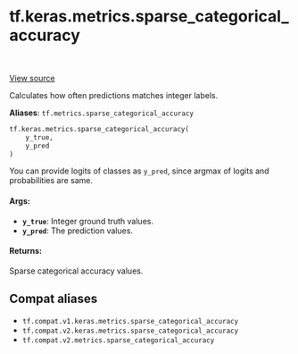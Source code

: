 <div itemscope itemtype="http://developers.google.com/ReferenceObject">
<meta itemprop="name" content="tf.keras.metrics.sparse_categorical_accuracy" />
<meta itemprop="path" content="Stable" />
</div>

# tf.keras.metrics.sparse_categorical_accuracy

<!-- Insert buttons and diff -->

<table class="tfo-notebook-buttons tfo-api" align="left">
</table>

<a target="_blank" href="/code/stable/tensorflow/python/keras/metrics.py">View source</a>



Calculates how often predictions matches integer labels.

**Aliases**: `tf.metrics.sparse_categorical_accuracy`

``` python
tf.keras.metrics.sparse_categorical_accuracy(
    y_true,
    y_pred
)
```



<!-- Placeholder for "Used in" -->

You can provide logits of classes as `y_pred`, since argmax of
logits and probabilities are same.

#### Args:


* <b>`y_true`</b>: Integer ground truth values.
* <b>`y_pred`</b>: The prediction values.


#### Returns:

Sparse categorical accuracy values.


## Compat aliases

* `tf.compat.v1.keras.metrics.sparse_categorical_accuracy`
* `tf.compat.v2.keras.metrics.sparse_categorical_accuracy`
* `tf.compat.v2.metrics.sparse_categorical_accuracy`


